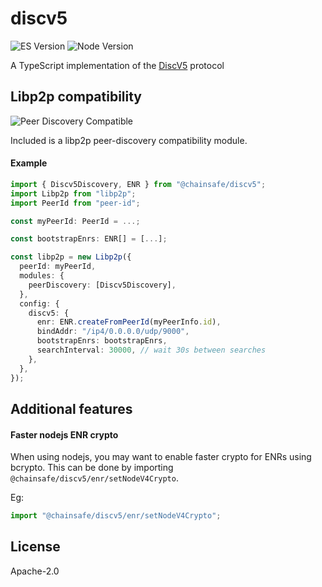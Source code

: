 # discv5

![ES Version](https://img.shields.io/badge/ES-2020-yellow)
![Node Version](https://img.shields.io/badge/node-18.x-green)

A TypeScript implementation of the [DiscV5](https://github.com/ethereum/devp2p/blob/master/discv5/discv5.md) protocol

## Libp2p compatibility

![Peer Discovery Compatible](https://github.com/libp2p/js-libp2p-interfaces/raw/master/src/peer-discovery/img/badge.png)

Included is a libp2p peer-discovery compatibility module.

#### Example

```typescript
import { Discv5Discovery, ENR } from "@chainsafe/discv5";
import Libp2p from "libp2p";
import PeerId from "peer-id";

const myPeerId: PeerId = ...;

const bootstrapEnrs: ENR[] = [...];

const libp2p = new Libp2p({
  peerId: myPeerId,
  modules: {
    peerDiscovery: [Discv5Discovery],
  },
  config: {
    discv5: {
      enr: ENR.createFromPeerId(myPeerInfo.id),
      bindAddr: "/ip4/0.0.0.0/udp/9000",
      bootstrapEnrs: bootstrapEnrs,
      searchInterval: 30000, // wait 30s between searches
    },
  },
});

```

## Additional features

#### Faster nodejs ENR crypto

When using nodejs, you may want to enable faster crypto for ENRs using bcrypto. This can be done by importing `@chainsafe/discv5/enr/setNodeV4Crypto`.

Eg:
```ts
import "@chainsafe/discv5/enr/setNodeV4Crypto";
```

## License

Apache-2.0
